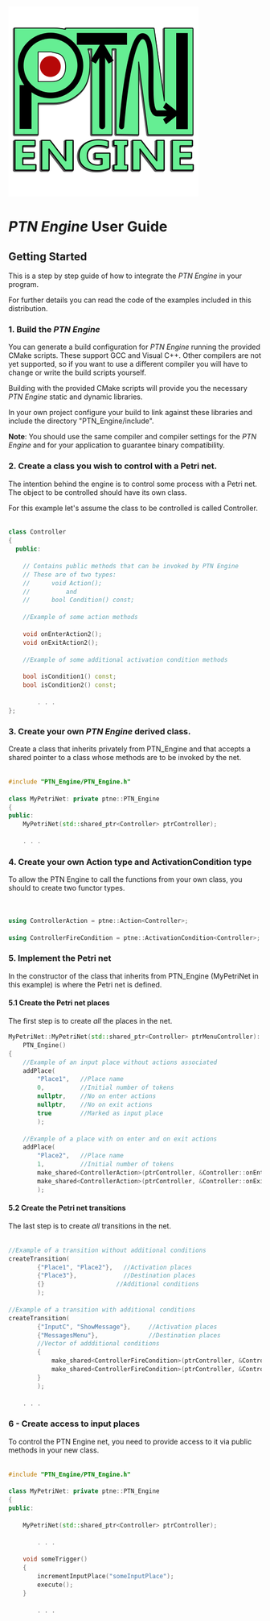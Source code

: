 ![PTN Engine](<../Logo/PTN%20Engine%20Logo.svg> "PTN Engine")

# ***PTN Engine* User Guide**

## Getting Started

This is a step by step guide of how to integrate the *PTN Engine* in your 
program.

For further details you can read the code of the examples included in this
distribution.

### 1. Build the *PTN Engine*

You can generate a build configuration for *PTN Engine* running the provided
CMake scripts. These support GCC and Visual C++. Other compilers are not yet 
supported, so if you want to use a different compiler you will have to change 
or write the build scripts yourself.

Building with the provided CMake scripts will provide you the necessary
*PTN Engine* static and dynamic libraries.

In your own project configure your build to link against these libraries and
include the directory "PTN_Engine/include".

**Note**: You should use the same compiler and compiler settings for the
*PTN Engine* and for your application to guarantee binary compatibility.

### 2. Create a class you wish to control with a Petri net.

The intention behind the engine is to control some process with a Petri net.
The object to be controlled should have its own class.

For this example let's assume the class to be controlled is called Controller.

```c++

class Controller
{
  public:

    // Contains public methods that can be invoked by PTN Engine
    // These are of two types:
    //      void Action();
    //          and
    //      bool Condition() const;

    //Example of some action methods

    void onEnterAction2();
    void onExitAction2();

    //Example of some additional activation condition methods

    bool isCondition1() const;
    bool isCondition2() const;

        . . .
};

```

### 3. Create your own *PTN Engine* derived class.

Create a class that inherits privately from PTN_Engine and that accepts a shared
pointer to a class whose methods are to be invoked by the net.

```c++

#include "PTN_Engine/PTN_Engine.h"

class MyPetriNet: private ptne::PTN_Engine
{
public:
    MyPetriNet(std::shared_ptr<Controller> ptrController);

    . . .

```

### 4. Create your own Action type and ActivationCondition type

To allow the PTN Engine to call the functions from your own class, you should
to create two functor types.

```c++


using ControllerAction = ptne::Action<Controller>;

using ControllerFireCondition = ptne::ActivationCondition<Controller>;

```

### 5. Implement the Petri net

In the constructor of the class that inherits from PTN_Engine (MyPetriNet in
this example) is where the Petri net is defined.

#### 5.1 Create the Petri net places

The first step is to create *all* the places in the net.

```c++
MyPetriNet::MyPetriNet(std::shared_ptr<Controller> ptrMenuController):
    PTN_Engine()
{
	//Example of an input place without actions associated
	addPlace(
	    "Place1",   //Place name
	    0,          //Initial number of tokens
	    nullptr,    //No on enter actions
	    nullptr,    //No on exit actions
	    true        //Marked as input place
	    );

	//Example of a place with on enter and on exit actions
	addPlace(
	    "Place2",   //Place name
	    1,          //Initial number of tokens
	    make_shared<ControllerAction>(ptrController, &Controller::onEnterAction2), //on enter action
	    make_shared<ControllerAction>(ptrController, &Controller::onExitAction2),  //on exit action
	    );


```

#### 5.2 Create the Petri net transitions

The last step is to create *all* transitions in the net.

```c++

//Example of a transition without additional conditions
createTransition(
        {"Place1", "Place2"},   //Activation places
        {"Place3"},             //Destination places
        {}                    //Additional conditions
        );

//Example of a transition with additional conditions
createTransition(
        {"InputC", "ShowMessage"},     //Activation places          
        {"MessagesMenu"},              //Destination places   
        //Vector of addditional conditions      
        {
            make_shared<ControllerFireCondition>(ptrController, &Controller::isCondition1),
            make_shared<ControllerFireCondition>(ptrController, &Controller::isCondition2),           
        }
        );                                 

	. . .

```

### 6 - Create access to input places

To control the PTN Engine net, you need to provide access to it via public 
methods in your new class.


```c++

#include "PTN_Engine/PTN_Engine.h"

class MyPetriNet: private ptne::PTN_Engine
{
public:

	MyPetriNet(std::shared_ptr<Controller> ptrController);

		. . .

	void someTrigger()
	{
		incrementInputPlace("someInputPlace");
		execute();
	}

		. . .

```
